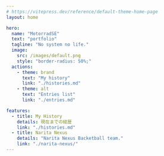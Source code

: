 ```yaml
---
# https://vitepress.dev/reference/default-theme-home-page
layout: home

hero:
  name: "MotorradSE"
  text: "portfolio"
  tagline: "No system no life."
  image:
    src: /images/default.png
    style: "border-radius: 50%;"
  actions:
    - theme: brand
      text: "My history"
      link: "./histories.md"
    - theme: alt
      text: "Entries list"
      link: "./entries.md"

features:
  - title: My History
    details: 現在までの経歴
    link: "./histories.md"
  - title: Narita Nexus
    details: "Narita Nexus Backetball team."
    link: "./narita-nexus/"
---
```


<script lang="ts" setup> 
import HomeEntry from ".vitepress/theme/components/HomeEntry.vue";
</script>

<HomeEntry />
